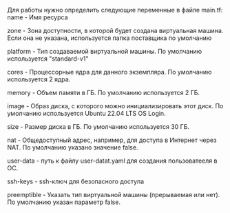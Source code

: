 
Для работы нужно определить следующие переменные в файле main.tf:
name - Имя ресурса

zone - Зона доступности, в которой будет создана виртуальная машина. Если она не указана, используется папка поставщика по умолчанию

platform - Тип создаваемой виртуальной машины. По умолчанию используется "standard-v1"

cores - Процессорные ядра для данного экземпляра. По умолчанию используется 2 ядра.            

memory - Объем памяти в ГБ. По умолчанию используется 2 ГБ.

image - Образ диска, с которого можно инициализировать этот диск. По умолчанию используется Ubuntu 22.04 LTS OS Login.

size - Размер диска в ГБ. По умолчанию используется 30 ГБ.

nat - Общедоступный адрес, например, для доступа в Интернет через NAT. По умолчанию указано значение false.

user-data - путь к файлу user-datat.yaml для создания пользоватееля в ОС.

ssh-keys - ssh-ключ для безопасного доступа 

preemptible - Указать тип виртуальной машины (прерываемая или нет). По умолчанию указан параметр false. 